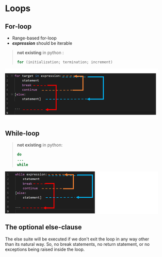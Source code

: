 # Loops
## For-loop
- Range-based for-loop
- ***expression*** should be iterable

> **not existing** in python :
> ```java
> for (initialization; termination; increment)
> ```
![](/images/p8-1.png)
## While-loop
> **not existing** in python:
> ```java
> do
> ...
> while
![enter image description here](/images/p8-2.png)
## The optional else-clause
The else suite will be executed if we don't exit the loop in any way other than its natural way. So, no break statements, no return statement, or no exceptions being raised inside the loop.

<!--stackedit_data:
eyJoaXN0b3J5IjpbLTEzNzM1ODYxNDddfQ==
-->